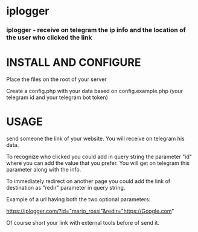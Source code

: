 # iplogger

### iplogger - receive on telegram the ip info and the location of the user who clicked the link

# INSTALL AND CONFIGURE

Place the files on the root of your server 

Create a config.php with your data based on config.example.php (your telegram id and your telegram bot token)

# USAGE

send someone the link of your website.
You will receive on telegram his data.

To recognize who clicked you could add in query string the parameter "id" where you can add the value that you prefer. You will get on telegram this parameter along with the info.

To immediately redirect on another page you could add the link of destination as "redir" parameter in query string.

Example of a url having both the two optional parameters:

https://iplogger.com/?id="mario_rossi"&redir="https://Google.com"

Of course short your link with external tools before of send it.
